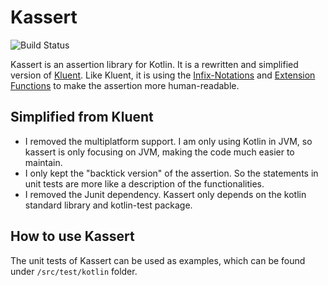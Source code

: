 # Kassert

![Build Status](https://github.com/cerrorism/kassert/actions/workflows/build-main.yml/badge.svg)

Kassert is an assertion library for Kotlin. It is a rewritten and
simplified version of [Kluent](https://markusamshove.github.io/Kluent/).
Like Kluent, it is using the
[Infix-Notations](https://kotlinlang.org/docs/reference/functions.html#infix-notation "Infix-Notation")
and [Extension Functions](https://kotlinlang.org/docs/reference/extensions.html#extension-functions "Extension Functions")
to make the assertion more human-readable.

## Simplified from Kluent

* I removed the multiplatform support. I am only using Kotlin in JVM, so
  kassert is only focusing on JVM, making the code much easier to maintain.
* I only kept the "backtick version" of the assertion. So the statements
  in unit tests are more like a description of the functionalities.
* I removed the Junit dependency. Kassert only depends on the kotlin
  standard library and kotlin-test package.

## How to use Kassert

The unit tests of Kassert can be used as examples, which can be found under
`/src/test/kotlin` folder.
